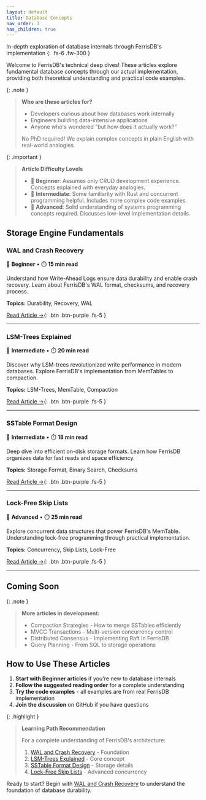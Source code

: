 ```yaml
---
layout: default
title: Database Concepts
nav_order: 3
has_children: true
---
```


In-depth exploration of database internals through FerrisDB's implementation
{: .fs-6 .fw-300 }

Welcome to FerrisDB's technical deep dives! These articles explore fundamental database concepts through our actual implementation, providing both theoretical understanding and practical code examples.

{: .note }

> **Who are these articles for?**
>
> - Developers curious about how databases work internally
> - Engineers building data-intensive applications
> - Anyone who's wondered "but how does it actually work?"
>
> No PhD required! We explain complex concepts in plain English with real-world analogies.

{: .important }

> **Article Difficulty Levels**
>
> - 📗 **Beginner**: Assumes only CRUD development experience. Concepts explained with everyday analogies.
> - 📙 **Intermediate**: Some familiarity with Rust and concurrent programming helpful. Includes more complex code examples.
> - 📕 **Advanced**: Solid understanding of systems programming concepts required. Discusses low-level implementation details.

## Storage Engine Fundamentals

### WAL and Crash Recovery

📗 **Beginner** • ⏱️ **15 min read**

Understand how Write-Ahead Logs ensure data durability and enable crash recovery. Learn about FerrisDB's WAL format, checksums, and recovery process.

**Topics:** Durability, Recovery, WAL

[Read Article →](/database-concepts/wal-crash-recovery/){: .btn .btn-purple .fs-5 }

---

### LSM-Trees Explained

📙 **Intermediate** • ⏱️ **20 min read**

Discover why LSM-trees revolutionized write performance in modern databases. Explore FerrisDB's implementation from MemTables to compaction.

**Topics:** LSM-Trees, MemTable, Compaction

[Read Article →](/database-concepts/lsm-trees/){: .btn .btn-purple .fs-5 }

---

### SSTable Format Design

📙 **Intermediate** • ⏱️ **18 min read**

Deep dive into efficient on-disk storage formats. Learn how FerrisDB organizes data for fast reads and space efficiency.

**Topics:** Storage Format, Binary Search, Checksums

[Read Article →](/database-concepts/sstable-design/){: .btn .btn-purple .fs-5 }

---

### Lock-Free Skip Lists

📕 **Advanced** • ⏱️ **25 min read**

Explore concurrent data structures that power FerrisDB's MemTable. Understanding lock-free programming through practical implementation.

**Topics:** Concurrency, Skip Lists, Lock-Free

[Read Article →](/database-concepts/concurrent-skip-list/){: .btn .btn-purple .fs-5 }

---

## Coming Soon

{: .note }

> **More articles in development:**
>
> - Compaction Strategies - How to merge SSTables efficiently
> - MVCC Transactions - Multi-version concurrency control
> - Distributed Consensus - Implementing Raft in FerrisDB
> - Query Planning - From SQL to storage operations

## How to Use These Articles

1. **Start with Beginner articles** if you're new to database internals
2. **Follow the suggested reading order** for a complete understanding
3. **Try the code examples** - all examples are from real FerrisDB implementation
4. **Join the discussion** on GitHub if you have questions

{: .highlight }

> **Learning Path Recommendation**
>
> For a complete understanding of FerrisDB's architecture:
>
> 1. [WAL and Crash Recovery](/database-concepts/wal-crash-recovery/) - Foundation
> 2. [LSM-Trees Explained](/database-concepts/lsm-trees/) - Core concept
> 3. [SSTable Format Design](/database-concepts/sstable-design/) - Storage details
> 4. [Lock-Free Skip Lists](/database-concepts/concurrent-skip-list/) - Advanced concurrency

Ready to start? Begin with [WAL and Crash Recovery](/database-concepts/wal-crash-recovery/) to understand the foundation of database durability.
